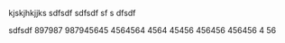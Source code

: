 kjskjhkjjks
sdfsdf
sdfsdf
sf
s
dfsdf 

sdfsdf
 897987 987945645 4564564 4564
 45456
 456456
 456456
 4
 56